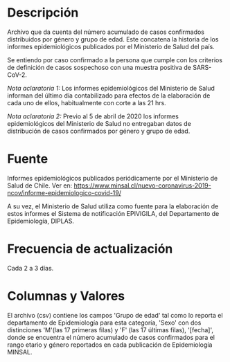 # Descripción
Archivo que da cuenta del número acumulado de casos confirmados distribuidos por género y grupo de edad. Este concatena la historia de los informes epidemiológicos publicados por el Ministerio de Salud del país.

Se entiendo por caso confirmado a la persona que cumple con los criterios de definición de casos sospechoso con una muestra positiva de SARS-CoV-2.

*Nota aclaratoria 1:* Los informes epidemiológicos del Ministerio de Salud informan del último día contabilizado para efectos de la elaboración de cada uno de ellos, habitualmente con corte a las 21 hrs.

*Nota aclaratoria 2:* Previo al 5 de abril de 2020 los informes epidemiológicos del Ministerio de Salud no entregaban datos de distribución de casos confirmados por género y grupo de edad.

# Fuente
Informes epidemiológicos publicados periódicamente por el Ministerio de Salud de Chile. Ver en: https://www.minsal.cl/nuevo-coronavirus-2019-ncov/informe-epidemiologico-covid-19/

A su vez, el Ministerio de Salud utiliza como fuente para la elaboración de estos informes el Sistema de notificación EPIVIGILA, del Departamento de Epidemiología, DIPLAS.
 
# Frecuencia de actualización
Cada 2 a 3 días.

# Columnas y Valores

El archivo (csv) contiene los campos 'Grupo de edad' tal como lo reporta el departamento de Epidemiología para esta categoría, 'Sexo' con dos distinciones 'M'(las 17 primeras filas) y 'F' (las 17 últimas filas), '[fecha]', donde se encuentra el número acumulado de casos confirmados para el rango etario y género  reportados en cada publicación de Epidemiología MINSAL.
